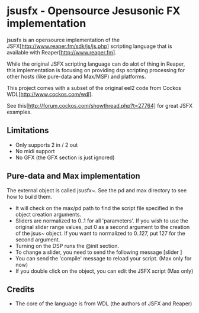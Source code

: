 jsusfx -  Opensource Jesusonic FX implementation
================================================
jsusfx is an opensource implementation of the JSFX[http://www.reaper.fm/sdk/js/js.php] 
scripting language that is available with Reaper[http://www.reaper.fm]. 

While the original JSFX scripting language can do alot of thing in Reaper, 
this implementation is focusing on providing dsp scripting processing 
for other hosts (like pure-data and Max/MSP) and platforms.

This project comes with a subset of the original eel2 code from Cockos 
WDL[http://www.cockos.com/wdl].

See this[http://forum.cockos.com/showthread.php?t=27764] for great JSFX
examples.

Limitations
-----------
* Only supports 2 in / 2 out
* No midi support
* No GFX (the GFX section is just ignored)

Pure-data and Max implementation
--------------------------------
The external object is called jsusfx~. See the pd and max directory to 
see how to build them.

* It will check on the max/pd path to find the script file specified in the object creation arguments.
* Sliders are normalized to 0..1 for all 'parameters'. If you wish to use the original slider range values, put 0 as a second argument to the creation of the jsus~ object. If you want to normalized to 0..127, put 127 for the second argument.
* Turning on the DSP runs the @init section.
* To change a slider, you need to send the following message [slider <num> <value>]
* You can send the 'compile' message to reload your script. (Max only for now)
* If you double click on the object, you can edit the JSFX script (Max only)

Credits
-------
* The core of the language is from WDL (the authors of JSFX and Reaper)
